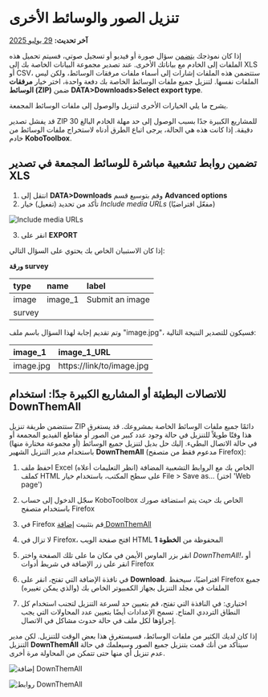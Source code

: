 # تنزيل الصور والوسائط الأخرى
**آخر تحديث:** <a href="https://github.com/kobotoolbox/docs/blob/47cbc8887d6df73ef3bf760d5a3962b77ab26ed8/source/photo_download.md" class="reference">29 يوليو 2025</a>

إذا كان نموذجك [يتضمن](question_types.md) سؤال صورة أو فيديو أو تسجيل صوتي،
فسيتم تحميل هذه الملفات إلى الخادم مع بياناتك الأخرى.
عند تصدير مجموعة البيانات الخاصة بك إلى XLS أو CSV، ستتضمن هذه الملفات إشارات إلى
أسماء ملفات مرفقات الوسائط، ولكن ليس الملفات نفسها. لتنزيل
جميع ملفات الوسائط الخاصة بك دفعة واحدة، اختر خيار **مرفقات الوسائط (ZIP)**
ضمن **DATA>Downloads>Select export type**.

يشرح ما يلي الخيارات الأخرى لتنزيل والوصول إلى
ملفات الوسائط المجمعة.

<p class='note'>قد يفشل تصدير ZIP للمشاريع الكبيرة جدًا بسبب
الوصول إلى حد مهلة الخادم البالغ 30 دقيقة. إذا كانت هذه هي الحالة، يرجى اتباع
الطرق أدناه لاستخراج ملفات الوسائط من
خادم <strong>KoboToolbox</strong>.</p>

## تضمين روابط تشعبية مباشرة للوسائط المجمعة في تصدير XLS

1. انتقل إلى **DATA>Downloads** وقم بتوسيع قسم **Advanced options**
2. تأكد من تحديد (تفعيل) خيار _Include media URLs_ (مفعّل افتراضيًا)

![Include media URLs](/images/photo_download/include_media_urls.png)

3. انقر على **EXPORT**

إذا كان الاستبيان الخاص بك يحتوي على السؤال التالي:

**ورقة survey**

| type  | name    | label           |
| :---- | :------ | :-------------- |
| image | image_1 | Submit an image |
| survey |

وتم تقديم إجابة لهذا السؤال باسم ملف "image.jpg"، فسيكون للتصدير
النتيجة التالية:

| image_1   | image_1_URL               |
| :-------- | :------------------------ |
| image.jpg | https://link/to/image.jpg |

## للاتصالات البطيئة أو المشاريع الكبيرة جدًا: استخدام DownThemAll

ستتضمن طريقة تنزيل ZIP دائمًا جميع ملفات الوسائط الخاصة بمشروعك.
قد يستغرق هذا وقتًا طويلاً للتنزيل في حالة وجود عدد كبير من
الصور أو مقاطع الفيديو المجمعة أو في حالة الاتصال البطيء. إليك حل بديل
لتنزيل جميع الوسائط (أو مجموعة مختارة منها) باستخدام مدير التنزيل الشهير **DownThemAll**
(مدعوم فقط من متصفح Firefox):

1. احفظ ملف Excel الخاص بك مع الروابط التشعبية المضافة (انظر التعليمات أعلاه) كملف
   HTML على سطح المكتب، باستخدام خيار File > Save as... (اختر 'Web
   page')

2. سجّل الدخول إلى حساب KoboToolbox الخاص بك حيث يتم استضافة صورك باستخدام
   متصفح Firefox

3. في Firefox قم بتثبيت
   [إضافة DownThemAll](https://addons.mozilla.org/en-CA/firefox/addon/downthemall)

4. لا تزال في Firefox، افتح صفحة الويب HTML المحفوظة من **الخطوة 1**

5. انقر بزر الماوس الأيمن في مكان ما على تلك الصفحة واختر _DownThemAll!_، أو انقر على
   زر الإضافة في شريط أدوات Firefox

6. في نافذة الإضافة التي تفتح، انقر على **Download**. افتراضيًا، سيحفظ Firefox
   جميع الملفات في مجلد التنزيل بجهاز الكمبيوتر الخاص بك (والذي يمكن تغييره)

7. اختياري: في النافذة التي تفتح، قم بتعيين حد لسرعة التنزيل لتجنب استخدام
   كل النطاق الترددي المتاح. تسمح الإعدادات أيضًا بتعيين عدد
   المحاولات التي يجب إجراؤها لكل ملف في حالة حدوث مشاكل في الاتصال.

إذا كان لديك الكثير من ملفات الوسائط، فسيستغرق هذا بعض الوقت للتنزيل. لكن
مدير التنزيل **DownThemAll** سيتأكد من أنك قمت بتنزيل جميع
الصور وسيعلمك في حالة عدم تنزيل أي منها حتى تتمكن من المحاولة
مرة أخرى.

![إضافة DownThemAll](/images/photo_download/downthemall_extension.jpg)

![روابط DownThemAll](/images/photo_download/downthemall_links.jpg)
